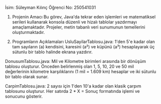 İsim: Süleyman Kılınç
Öğrenci No: 250541031

1. Projenin Amacı
Bu görev, Java'da tekrar eden işlemleri ve matematiksel serileri kullanarak konsola düzenli ve hizalı tablolar yazdırmayı amaçlamaktadır. Projeler, metin tabanlı veri sunumunun temellerini oluşturmaktadır.

2. Programların Açıklamaları
UsluSayilarTablosu.java: 1'den 5'e kadar olan tam sayıların (a) kendisini, karesini (a²) ve küpünü (a³) hesaplayarak üç sütunlu bir tablo halinde ekrana yazdırır.

DonusumTablosu.java: Mil ve Kilometre birimleri arasında bir dönüşüm tablosu oluşturur. Önceden belirlenmiş olan 1, 5, 10, 20 ve 50 mil değerlerinin kilometre karşılıklarını (1 mil = 1.609 km) hesaplar ve iki sütunlu bir tablo olarak sunar.

CarpimTablosu.java: 2 sayısı için 1'den 10'a kadar olan klasik çarpım tablosunu oluşturur. Her satırda 2 * X = Sonuç formatında işlemi ve sonucunu gösterir.
